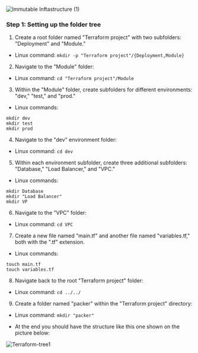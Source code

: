 ![Immutable Inftastructure (1)](https://github.com/silviob99/Project-4-Immutable-Architecture-Using-Terraform-Ansible-Packer/assets/107585020/5168ee23-eddb-4419-b758-0c0f861ed5c9)



### Step 1: Setting up the folder tree

1. Create a root folder named "Terraform project" with two subfolders: "Deployment" and "Module."
- Linux command: ```mkdir -p "Terraform project"/{Deployment,Module}```

2. Navigate to the "Module" folder:
- Linux command: ```cd "Terraform project"/Module```
  
3. Within the "Module" folder, create subfolders for different environments: "dev," "test," and "prod."
- Linux commands:
```
mkdir dev
mkdir test
mkdir prod
```

4. Navigate to the "dev" environment folder:
- Linux command: ```cd dev```
  
5. Within each environment subfolder, create three additional subfolders: "Database," "Load Balancer," and "VPC."
- Linux commands: 
```
mkdir Database
mkdir "Load Balancer"
mkdir VP
```

6. Navigate to the "VPC" folder:
- Linux command: ```cd VPC```
  
7. Create a new file named "main.tf" and another file named "variables.tf," both with the ".tf" extension.
- Linux commands:
```
touch main.tf
touch variables.tf
```

8. Navigate back to the root "Terraform project" folder:
- Linux command: ```cd ../../```
  
9. Create a folder named "packer" within the "Terraform project" directory:
- Linux command: ```mkdir "packer"```

  
- At the end you should have the structure like this one shown on the picture below:

![Terraform-tree1](https://github.com/silviob99/Project-4-Immutable-Architecture-Using-Terraform-Ansible-Packer/assets/107585020/ead081fb-8632-42f7-93a5-316415023aa5)

